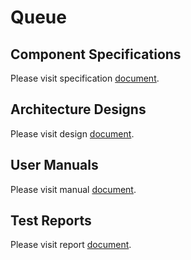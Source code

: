 # Queue

## Component Specifications

Please visit specification [document](./specs/queue.md).

## Architecture Designs

Please visit design [document](./designs/queue.md).

## User Manuals

Please visit manual [document](./manuals/queue.md).

## Test Reports

Please visit report [document](./reports/queue.md).

